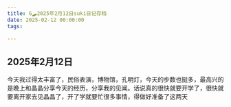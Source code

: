 ```yaml
---
title: G🛹2025年2月12日suki日记存档
date: 2025-02-12 00:00:00
tags:

---
```


## 2025年2月12日
今天我过得太丰富了，民俗表演，博物馆，孔明灯，今天的步数也挺多，最高兴的是晚上和晶晶分享今天的经历，分享我的见闻。话说真的很快就要开学了，很快就要离开家去见晶晶了，开了学就要忙很多事情，得做好准备了这两天